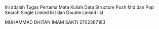 Ini adalah Tugas Pertama Mata Kuliah Data Structure
Push Mid dan Pop Search Single Linked list dan Double Linked list

MUHAMMAD DHITAN IMAM SAKTI
2702367183
